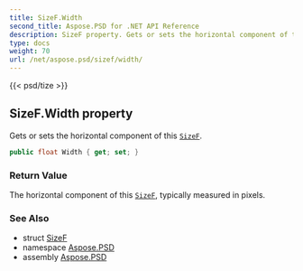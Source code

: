 ```yaml
---
title: SizeF.Width
second_title: Aspose.PSD for .NET API Reference
description: SizeF property. Gets or sets the horizontal component of this SizeF
type: docs
weight: 70
url: /net/aspose.psd/sizef/width/
---
```

{{< psd/tize >}}
## SizeF.Width property

Gets or sets the horizontal component of this [`SizeF`](../).

```csharp
public float Width { get; set; }
```

### Return Value

The horizontal component of this [`SizeF`](../), typically measured in pixels.

### See Also

* struct [SizeF](../)
* namespace [Aspose.PSD](../../sizef/)
* assembly [Aspose.PSD](../../../)


